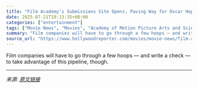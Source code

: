 ```yaml
---
title: "Film Academy’s Submissions Site Opens, Paving Way for Oscar Hopefuls to Hit Members-Only Streaming Service"
date: 2025-07-21T19:13:35+08:00
categories: ["entertainment"]
tags: ["Movie News", "Movies", "Academy of Motion Picture Arts and Sciences", "Awards", "Oscars", "Oscars 2026"]
summary: "Film companies will have to go through a few hoops — and write a check — to take advantage of this pipeline, though."
source_url: "https://www.hollywoodreporter.com/movies/movie-news/film-academy-submissions-site-opens-1236324810/"
---
```


Film companies will have to go through a few hoops — and write a check — to take advantage of this pipeline, though.

---

*来源: [原文链接](https://www.hollywoodreporter.com/movies/movie-news/film-academy-submissions-site-opens-1236324810/)*
